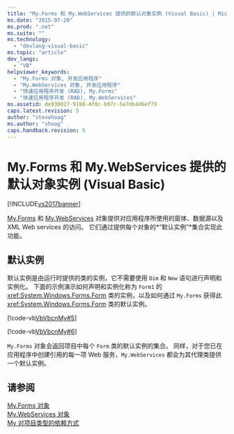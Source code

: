 ```yaml
---
title: "My.Forms 和 My.WebServices 提供的默认对象实例 (Visual Basic) | Microsoft Docs"
ms.date: "2015-07-20"
ms.prod: ".net"
ms.suite: ""
ms.technology: 
  - "devlang-visual-basic"
ms.topic: "article"
dev_langs: 
  - "VB"
helpviewer_keywords: 
  - "My.Forms 对象, 开发应用程序"
  - "My.WebServices 对象, 开发应用程序"
  - "快速应用程序开发 (RAD), My.Forms"
  - "快速应用程序开发 (RAD), My.WebServices"
ms.assetid: de930027-9108-4f0c-b97c-5e7db4d6ef79
caps.latest.revision: 5
author: "stevehoag"
ms.author: "shoag"
caps.handback.revision: 5
---
```

# My.Forms 和 My.WebServices 提供的默认对象实例 (Visual Basic)
[!INCLUDE[vs2017banner](../../../visual-basic/includes/vs2017banner.md)]

[My.Forms](../../../visual-basic/language-reference/objects/my-forms-object.md) 和 [My.WebServices](../../../visual-basic/language-reference/objects/my-webservices-object.md) 对象提供对应用程序所使用的窗体、数据源以及 XML Web services 的访问。  它们通过提供每个对象的*“默认实例”*集合实现此功能。  
  
## 默认实例  
 默认实例是由运行时提供的类的实例，它不需要使用 `Dim` 和 `New` 语句进行声明和实例化。  下面的示例演示如何声明和实例化称为 `Form1` 的 <xref:System.Windows.Forms.Form> 类的实例，以及如何通过 `My.Forms` 获得此 <xref:System.Windows.Forms.Form> 类的默认实例。  
  
 [!code-vb[VbVbcnMy#5](../../../visual-basic/developing-apps/development-with-my/codesnippet/VisualBasic/default-object-instances-provided-by-my-forms-and-my-webservices_1.vb)]  
  
 [!code-vb[VbVbcnMy#6](../../../visual-basic/developing-apps/development-with-my/codesnippet/VisualBasic/default-object-instances-provided-by-my-forms-and-my-webservices_2.vb)]  
  
 `My.Forms` 对象会返回项目中每个 `Form` 类的默认实例的集合。  同样，对于您已在应用程序中创建引用的每一项 Web 服务，`My.WebServices` 都会为其代理类提供一个默认实例。  
  
## 请参阅  
 [My.Forms 对象](../../../visual-basic/language-reference/objects/my-forms-object.md)   
 [My.WebServices 对象](../../../visual-basic/language-reference/objects/my-webservices-object.md)   
 [My 对项目类型的依赖方式](../../../visual-basic/developing-apps/development-with-my/how-my-depends-on-project-type.md)